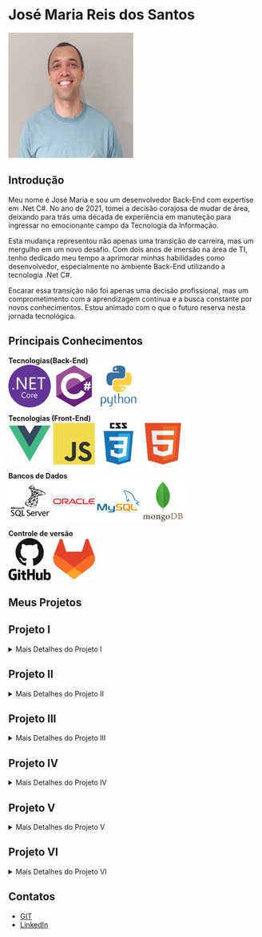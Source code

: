 # José Maria Reis dos Santos
<img src="https://github.com/Jose-dos-Santos/bertoti/blob/main/WhatsApp%20Image%202023-12-08%20at%2018.18.06.jpeg?raw=true" height="250" width="250"/>

## Introdução

Meu nome é José Maria e sou um desenvolvedor Back-End com expertise em .Net C#. No ano de 2021, tomei a decisão corajosa de mudar de área, deixando para trás uma década de experiência em manuteção para ingressar no emocionante campo da Tecnologia da Informação.

Esta mudança representou não apenas uma transição de carreira, mas um mergulho em um novo desafio. Com dois anos de imersão na área de TI, tenho dedicado meu tempo a aprimorar minhas habilidades como desenvolvedor, especialmente no ambiente Back-End utilizando a tecnologia .Net C#.

Encarar essa transição não foi apenas uma decisão profissional, mas um comprometimento com a aprendizagem contínua e a busca constante por novos conhecimentos. Estou animado com o que o futuro reserva nesta jornada tecnológica.


## Principais Conhecimentos
<div style="margin-top: 10px; font-weight: bold;">Tecnologias(Back-End)</div>
  <div style="display: inline_block">
    <img src="https://github.com/devicons/devicon/blob/master/icons/dotnetcore/dotnetcore-original.svg" width="85" height="85" />
    <img src="https://github.com/devicons/devicon/blob/master/icons/csharp/csharp-original.svg" width="85" height="85" />
    <img src="https://github.com/devicons/devicon/blob/master/icons/python/python-original-wordmark.svg" width="85" height="85" />
  </div>
  <div>  </div>
  <div style="margin-top: 10px; font-weight: bold;">Tecnologias (Front-End)</div>
  <div style="display: inline_block">
    <img src="https://github.com/devicons/devicon/blob/master/icons/vuejs/vuejs-original.svg" width="85" height="85" />
    <img src="https://github.com/devicons/devicon/blob/master/icons/javascript/javascript-original.svg" width="85" height="85" />  
    <img src="https://github.com/devicons/devicon/blob/master/icons/css3/css3-original-wordmark.svg" width="85" height="85" />  
    <img src="https://github.com/devicons/devicon/blob/master/icons/html5/html5-original.svg" width="85" height="85" /> 
  </div>
  <div>  </div>
  <div style="margin-top: 10px; font-weight: bold;">Bancos de Dados</div>
  <div style="display: inline_block">
    <img src="https://github.com/devicons/devicon/blob/master/icons/microsoftsqlserver/microsoftsqlserver-plain-wordmark.svg" width="85" height="85" />
    <img src="https://github.com/devicons/devicon/blob/master/icons/oracle/oracle-original.svg" width="85" height="85" />
    <img src="https://github.com/devicons/devicon/blob/master/icons/mysql/mysql-original-wordmark.svg" width="85" height="85" />  
    <img src="https://github.com/devicons/devicon/blob/master/icons/mongodb/mongodb-original-wordmark.svg" width="85" height="85" />
  </div>
  <div style="margin-top: 10px; font-weight: bold;">Controle de versão</div>
  <div style="display: inline_block">
    <img src="https://github.com/devicons/devicon/blob/master/icons/github/github-original-wordmark.svg" width="85" height="85" />
    <img src="https://github.com/devicons/devicon/blob/master/icons/gitlab/gitlab-original.svg" width="85" height="85" />
  </div>

  
## Meus Projetos


## <b> Projeto I </b> 
 
<details>

<summary>
	Mais Detalhes do Projeto I
</summary>
 
 ## Fatec

![image](https://user-images.githubusercontent.com/80988756/218878798-d33629bc-acf9-4edb-b463-b14fd8a90404.png)

##### *Figura 01. Fonte([fatecsjc-prd.azurewebsites.net](https://fatecsjc-prd.azurewebsites.net/curso-banco-de-dados.php))*

A Fatec é uma Faculdade Pública Estadual e todos os cursos oferecidos são gratuitos.
De uma forma geral a formação do Tecnólogo, além de aspectos técnicos, envolve também, uma base de caráter social, 
ético, filosófico e ambiental que faz deste cidadão um profissional ciente de sua inserção e responsabilidades no meio social que integra.


### Visão do Projeto

O projeto Julius consiste em um assistente virtual que auxilia o usuário na tomada de decisões relacionadas a investimentos financeiros. Entre as funcionalidades estão código de ações, cotação do dia, conversor de moedas. O diferencial desta nossa aplicação é trazer informações em tempo real entregando o máximo de interatividade ao cliente.

#### Principais requisitos do projeto

* Responder a comando de voz ou sons específicos (palma, estalar de dedos, etc.);
* Possuir no mínimo 8 ações distintas e de natureza distintas;
* Ser mobile, web ou desktop;
* Retornar o comando em qualquer forma (som, texto ou ação);
* Ter um contexto específico de aplicação;
* Não pode usar 100% de APIs prontas e disponíveis no mercado, seja gratuita ou não;
* Não pode utilizar de plataforma de implementação de terceiros, seja gratuita ou não.


Dessa forma, foi desenvolvido o Assistente Virtual Julius.

<img src ="https://github.com/TheLooksDatabase/Julius/blob/main/3)%20Images/julius.png?raw=true" width="200" height="200" />

##### *Figura 02. Fonte([TheLooksDatabase/Julius](https://github.com/TheLooksDatabase/Julius))*

### Tecnologias utilizadas:

<div style="display: inline_block"><br> 
  <img src="https://raw.githubusercontent.com/devicons/devicon/1119b9f84c0290e0f0b38982099a2bd027a48bf1/icons/python/python-original-wordmark.svg" width="100"    height="100" />
 <img src="https://raw.githubusercontent.com/devicons/devicon/1119b9f84c0290e0f0b38982099a2bd027a48bf1/icons/vscode/vscode-original-wordmark.svg" width="100" height="100" />
 <img src="https://raw.githubusercontent.com/devicons/devicon/1119b9f84c0290e0f0b38982099a2bd027a48bf1/icons/github/github-original-wordmark.svg" width="100" height="100" />
 <img src="https://raw.githubusercontent.com/devicons/devicon/1119b9f84c0290e0f0b38982099a2bd027a48bf1/icons/mysql/mysql-original-wordmark.svg" width="100" height="100" />
</div>

</br>

- SpeechRecognition foi usada para reconhecimento e voz usando microfone.
- Pyttsx3 foi usada para síntese de texto-voz.
- Google-api-python-client API foi utilizada para usufruir dos recursos de reconhecimento de voz do Google.
- Pycoingecko foi utilizada para conversão de moedas utilizando código do Banco Central.

### Tarefas executadas
-  Fui responsável pela implementação da funcionalidade "Metas financeiras".
	-  Um algoritmo que recebe na sua entrada valores informados pelo usuário e exibe os resultados com base nos valores informados. 
-  Refatoração.
	-  Alteração em alguns trechos no código fonte para seguir boas práticas e melhora no desempenho. Modificação de nomenclatura de variáveis, ajustes em estruturas condicionais, validação em loops verificando suas condições de parada e validar retorno das funções.
- Teste da aplicação para validar desempenho.
	-  Submeter as funcionalidades a diferentes situações, fornecendo dados de entrada para validar o resultado de saída.


### Código
 <details close><summary>Função responsavel por coletar informações do investimento.</summary>
  
   <br>O método foi desenvolvido para prover uma experiência de usuário mais intuitiva durante o processo de inicialização do investimento, simulando a rentabilidade do investimento em um período definido.
	  
   ```py
   
   def calculadora():
    resposta_erro_aleatoria = choice(lista_erros)
    try:

        sai_som('Qual o valor inicial que você investirá?')
        valor_inicial = float(input(''))

        sai_som('Quanto investirá por mês?')
        aporte = float(input(''))

        sai_som('Qual a taxa de rendimento mensal, em %?')
        taxa_porc = float(input(''))

        sai_som('Em quantos meses pretende resgatar seu investimento?')
        mes = int(input(''))

        taxa = taxa_porc/100
        ##o calculo a seguir se refere a um aporte mensal de dinheiro
        result_aporte = aporte*(((1+taxa)**mes)-1)/taxa
        ##já esse cálculo é o de juros compostos, considerando o investimento de um valor inicial e resgate em alguns meses.
        result_vinicial = valor_inicial*((1+taxa)**mes)
        valor_final = result_aporte + result_vinicial
        sai_som(f'O total acumulado será de R${valor_final:.2f} reais')
                        

    except: 
        sai_som(resposta_erro_aleatoria)      
              
   ```

  * Este algoritmo recebe entradas de dados inseridas pelo usuário e responde por meio de uma saída de voz.
	
  *  Adicionalmente, foi criada uma função que trata possíveis erros ou perguntas incompreensíveis, retornando uma mensagem de erro personalizada para o usuário.

 
  Click aqui [GitHub](https://github.com/Jose-dos-Santos/Julius/blob/main/2\)%20Backend/calculadora.py) para mais detalhes :)
                      

  - O link acima traz detalhes da implementação.
  

</details>

   
<details close><summary>Função para calcular as metas.</summary>
   
	
A função "metas" é um algoritmo simples que tem como objetivo calcular o tempo necessário para alcançar uma meta de investimento mensal com base no valor a 
ser investido e na meta a ser alcançada.

 
   ```py
	def metas():

	   sai_som('Quanto deseja investir? ')
	   num1 = float(input(''))

	   sai_som('Quanto deseja alcançar? ')
	   num2 = float(input(''))

	   Vf=  num2 / num1
	   sai_som(f'Você vai alcançar R${num2:.2f} em cerca de {Vf:.2f} meses se investir R${num1:.2f} por mês! ')
   ```
 
* Inputs e cálculos: <br>
A função começa solicitando ao usuário o valor que deseja investir e o valor que deseja alcançar. Esses valores são armazenados nas variáveis num1 e num2, respectivamente. Em seguida, é feito um cálculo simples para determinar o tempo necessário para alcançar a meta, com base na razão entre o valor desejado e o valor a ser investido mensalmente. O resultado é armazenado na variável Vf.

* Output:<br>
Por fim, a função imprime uma mensagem informando ao usuário quanto tempo será necessário para alcançar a meta, considerando o valor investido mensalmente. A mensagem é impressa com a função sai_som, que converte a mensagem em áudio, além de ser impressa no console.

 Click aqui [GitHub](https://github.com/Jose-dos-Santos/Julius/blob/89400bb0b61aa541c2742da0ddafe0d55fd56cba/2\)%20Backend/metas.py) para mais detalhes :)

  - O link acima traz detalhes da implementação.

</details>


### Aprendizados Efetivos 

* O primeiro contato com uma linguagem de programação ocorreu por meio do uso do Python.
* Foi realizada a compreensão da metodologia ágil Scrum, buscando entender e aplicar seus conceitos.
* O paradigma de programação imperativo foi adotado na construção do projeto, seguindo uma abordagem estrutural.
* Foi iniciado o aprendizado da lógica de programação, buscando encontrar a melhor solução computacional para a resolução de problemas.
* Houve a introdução às primeiras estruturas de dados utilizadas no projeto, tendo como base a linguagem Python.
</details>

## <b> Projeto II </b> 

<details>

<summary>
	Mais Detalhes do Projeto II
</summary>
 
 ## Parceiro Acadêmico
Nector</br>

![image](https://user-images.githubusercontent.com/80851038/133914328-794317fa-31e1-4279-afb0-d986acb5db45.png)
##### *Figura 01. Fonte(https://necto.com.br/)*
A Necto Systems é uma empresa de tecnologia com o objetivo de desenvolver soluções de software inovadoras e eficientes.

### Visão do Projeto

Desenvolver uma aplicação de monitoramento voltada somente para SGBDs, com foco na performance e desempenho. Isso será feito através da coleta de dados do SGBD (memória, tempo de consultas, espaço em disco, transações, evolução da memória, caches e registros), que influenciam na saúde e manutenção periódica.

#### Principais requisitos do projeto

* Conexão SGBD;
* Coleta de métricas de um ou mais SGBDs (PostgreSQL) remoto;
* Tratamento das métricas (histórico, registro, relatórios, disponibilidade, alertas e valores atingidos durante a operação):
* Tratamento de métricas de forma tabular;
* Salvar consultas em CSV;
* Tabular métricas;
* Coleta periódica de métricas;
* Histórico de métricas;
* Relatórios de métricas;
* Alertas por email;
* Funcionamento do BD (tempo e quantidade de queries e uso de índices).
* Ativar ou Desativar Interface Gráfica;
* Cadastro de dados de conexão dos SGBDs (acesso à estastítica por tabelas).

Dessa forma, foi desenvolvido o SGBD Health


<img src ="https://github.com/DolphinDatabase/SGBD_Health/blob/main/Images/LogoPNG.png?raw=true" width="300" height="300"/>

##### *Figura 02. Fonte(https://github.com/DolphinDatabase/SGBD_Health)*

### Tecnologias utilizadas:

<div style="display: inline_block"><br> 
 <img src="https://cdn.jsdelivr.net/gh/devicons/devicon/icons/java/java-original-wordmark.svg" width="100" height="100" />
 <img src="https://icongr.am/devicon/postgresql-original-wordmark.svg?size=128&color=currentColor" width="100" height="100" />
 <img src="https://raw.githubusercontent.com/devicons/devicon/1119b9f84c0290e0f0b38982099a2bd027a48bf1/icons/sqlite/sqlite-original.svg" width="100" height="100" />
 <img src="https://icongr.am/devicon/github-original.svg?size=128&color=currentColor" width="100" height="100" />
</div>

</br>

Como foi uma aplicação voltada para métricas de um servidor monitorando o sistema SGBT, utilizamos conexão JDBC do Java para conectar ao SGBD PostgreSql, SqLite para armazenar config da aplicação, GitHub para versionamento do código.



### Tarefas executadas
- Implementei o algoritmo que parametriza as informações vindas do banco.
	- Essa funcionalidade valida os dados retornados das consultas ao banco de dados e organiza a forma como essas informações serão exibidas.
- Criei da lógica para leitura do arquivo de configuração do sistema.
	- As configurações do sistema, como as informações de login do banco e a forma de visualização dos dados, foram armazenadas em um arquivo de texto. Dessa forma, a aplicação utiliza esse arquivo para realizar validações.
- Participei no desenvolvimento da forma de exibição dos dados retornados do banco
	- A visualização dos dados pode ser feita por meio de um arquivo CSV ou através do terminal. A segunda opção exigiu uma atenção especial para definir a estrutura visual.


#### Código

 <details close><summary>Algoritmos de parametrização dos dados</summary>
	 
  <br>Com base no parâmetro fornecido, o algoritmo ajusta a formatação dos dados para a apresentação mais adequada.

     
   ```java
   
   	if (i == 4 && j == 6) {
					quantidadeColuna[i - 4] = (result.getString(i - 3));
					quantidadeColuna[i - 3] = (result.getString(i - 2).replaceAll("\\r\\n|\\n", "").substring(0, 25)
							+ "...");
					quantidadeColuna[i - 2] = (result.getString(i - 1));
					quantidadeColuna[i - 1] = (result.getString(i));
					st.addRow(quantidadeColuna[i - 4], quantidadeColuna[i - 3], quantidadeColuna[i - 2],
							quantidadeColuna[i - 1]);

				} else if (i == 4 && j == 7) {
					quantidadeColuna[i - 4] = (result.getString(i - 3));
					quantidadeColuna[i - 3] = (result.getString(i - 2).replaceAll("\\r\\n|\\n", ""));
					quantidadeColuna[i - 2] = (result.getString(i - 1));
					quantidadeColuna[i - 1] = (result.getString(i));
					st.addRow(quantidadeColuna[i - 4], quantidadeColuna[i - 3], quantidadeColuna[i - 2],
							quantidadeColuna[i - 1]);
				} else if (i == 4) {
					quantidadeColuna[i - 4] = (result.getString(i - 3));
					quantidadeColuna[i - 3] = (result.getString(i - 2));
					quantidadeColuna[i - 2] = (result.getString(i - 1));
					quantidadeColuna[i - 1] = (result.getString(i));
					st.addRow(quantidadeColuna[i - 4], quantidadeColuna[i - 3], quantidadeColuna[i - 2],
							quantidadeColuna[i - 1]);    
   ```
   - Utilizado bloco de condições else if, validando as possiveis entrada de dados e realizado o tratamento	
	
   - Esse algoritmo valida as informações de retorno da query, padronizando esse resultado conforme número de colunas e linhas, para ser salvo no formato csv.
	
   - Também foi utilizado a manipulação de array e formataçõa de string para que o retorno se enquadrace no resultado espedo.


Click aqui [GitHub](https://github.com/Jose-dos-Santos/SGBD_Health/blob/main/api1.2/src/conectar/Csv.java) para mais detalhes :)
- O link acima traz detalhes da implementação.

</details>
	
	
<details Close><summary>Conexão com banco</summary>
	
<br> Para estabelecer a conexão com o banco de dados, é realizado a validação no arquivo de configuração que contém todas as parâmetros essenciais para a realização da conexão.
	
    ```java	
	       //BUSCA E LE ARQUIVO CONEXAO
        public Connection read() throws FileNotFoundException, IOException{
	
	FileWriter fw = new FileWriter(filepath,true);
	BufferedWriter bw = new BufferedWriter(fw);
	Scanner scan = new Scanner(System.in);
	BufferedReader br = new BufferedReader(new FileReader(filepath));
	Properties p = new Properties();
	p.load(br);
	String connection=p.getProperty("connection");
	String user=p.getProperty("user");
	String pass=p.getProperty("pass");
	
	try {
		String driver = "org.postgresql.Driver";
		Class.forName(driver);
		return DriverManager.getConnection(connection,user,pass);
		
	} catch(Exception e){
		e.printStackTrace();
	}
	
	return null;
	 
	```

 - O código abre e lê um arquivo de configuração que contém informações necessárias para a conexão com o banco de dados, como URL de conexão, nome de usuário e senha.
 - Usando as informações lidas do arquivo de configuração, o código carrega o driver do banco de dados PostgreSQL e estabelece uma conexão com o banco de dados
	
Click aqui [GitHub](https://github.com/Jose-dos-Santos/SGBD_Health/blob/main/api1.2/src/conectar/Fileconnect.java) para mais detalhes :)
- O link acima traz detalhes da implementação.
  
</details>

### Aprendizados Efetivos 


* O desenvolvimento em Java consistiu em aplicar os conceitos aprendidos em aula para implementar classes e métodos, seguindo as exigências do semestre.
* Durante esse período, foi adotado o paradigma de programação orientada a objetos (POO) para desenvolver o projeto, conhecendo e aplicando seus conceitos.
* Esse foi o primeiro contato com um sistema gerenciador de banco de dados (SGBD), especificamente o PostGreSQL, e com a linguagem SQL. Nesse sentido, foi realizada a criação do banco de dados e a construção de consultas para atender aos requisitos do projeto.
* Outro aspecto relevante foi a conexão do software desenvolvido com o banco de dados, possibilitando a coleta de entradas por meio da implementação e o armazenamento desses dados. Com base nesses dados, foram construídas as métricas necessárias para atender às exigências do projeto.

</details>

## <b> Projeto III </b> 

 <details>

<summary>
	Mais Detalhes do Projeto III
</summary>
 
 ## Parceiro Acadêmico
MidAll</br>

![image](https://static.wixstatic.com/media/456d95_16b15ab71cf54b9aa97150aaefefbbde~mv2.png/v1/fill/w_178,h_141,al_c,q_85,usm_0.66_1.00_0.01,enc_auto/Logo%2520MidAll_edited.png)
##### *Figura 01. Fonte(www.midall.com.br)*

A MidAll é uma empresa de serviços e consultoria em TI, com sede no Parque Tecnológico em São José dos Campos. Desenvolve soluções de data driven, transformação digital, agilidade e eficiência e governança e segurança.


### Visão do Projeto

A ideia é criar um mini motor de regras com uma interface onde as regras das promoções possam ser cadastradas e aplicadas no momento que os itens forem para o carrinho de compras. Alguns exemplos de mecânicas: compre 2 produtos e tenha 10% de desconto. Na compra de 2 produtos, ganhe mais 1. Na compra de 3 produtos, ganhe 50% de desconto no item de menor valor.

#### Principais requisitos do projeto

* Interface de cadastro de produtos e promoções;
* Edição de produtos;
* Carrinho de compras;
* Criação de promoções;
* Categoria de promoções;
* Listagem de produtos e promoções.


Dessa forma, foi desenvolvido o PromoAll

<img src ="https://github.com/Doc-Docker/APIMidAll/blob/main/Images/logo2promoall.png" width="300" height="300"/>

##### *Figura 02. Fonte(www.github.com/Doc-Docker/APIMidAll)*

### Tecnologias utilizadas:

<div style="display: inline_block"><br> 
 <img src="https://cdn.jsdelivr.net/gh/devicons/devicon/icons/java/java-original-wordmark.svg" width="100" height="100" />
 <img src="https://cdn.jsdelivr.net/gh/devicons/devicon/icons/microsoftsqlserver/microsoftsqlserver-plain-wordmark.svg"  width="100" height="100" />
 <img src="https://cdn.jsdelivr.net/gh/devicons/devicon/icons/spring/spring-original-wordmark.svg" width="100" height="100" />
 <img src="https://cdn.jsdelivr.net/gh/devicons/devicon/icons/angularjs/angularjs-original-wordmark.svg" width="100" height="100"  />
 <img src="https://cdn.jsdelivr.net/gh/devicons/devicon/icons/css3/css3-original-wordmark.svg" width="100" height="100" />
 <img src="https://cdn.jsdelivr.net/gh/devicons/devicon/icons/bootstrap/bootstrap-original-wordmark.svg" width="100" height="100" />
</div>

</br>

Para o front-end foi utilizado o Angular que é uma plataforma baseada em Typescript, para criação das telas de interação com o cliente, e para realizar as requisições para a API que foi desenvolvida. O Java com o framework Spring foi utilizado para criação da API de backend, com a criação das rotas HTTP, conexão com o banco de dados, tratamento de erros e aplicação das regras de negócio. Como banco de dados, foi utilizado o H2 que é um sistema de gerenciamento de banco de dados relacional em memória.



### Tarefas executadas

- Participei da criação da lógica do motor de regras da API.
	- Compreendi o requisito principal do projeto, que é a habilidade de escolher a melhor promoção para o cliente.
 	- Estudei a estrutura necessária para realizar as validações essenciais para o correto funcionamento da aplicação.
  	- Pesquisei formas de resolver o problema proposto e, com base nessas pesquisas, criei alguns algoritmos de teste para escolher a melhor abordagem para a aplicação.

- Criei o algoritmo capaz de calcular os valores recebidos como parâmetro, 
  devolvendo como resultado a melhor promoção a ser aplicada no carrinho de compras.
	- Esse algoritmo valida todas as possibilidades de promoção do sistema e retorna para o front-end os dados que devem ser exibidos ao usuário.

- Participei da integração do front-end com back-end.
	- Realizei a integração do Front-End com o Back-End, criando alguns métodos e realizando testes para a validação das requisições.

#### Código
 <details close><summary>Back-End - ProductPromotionService - retornaProdutoPromocao</summary>
  
<br> O objetivo deste método é analisar as promoções presentes no carrinho de compras e aplicar
     validações para atribuir o melhor desconto possível a um determinado produto.
	
   
   ```java
   
   public ResponseEntity<?> retornaProdutoPromocao(@RequestBody Integer id, Integer quantidade, Integer total,
			Integer categoria) {

		List<ProductPromotion> promotios = productPromotionRepository.findAll();

		List<ProductPromotion> productPromotion = new ArrayList<ProductPromotion>();

		Product product = productService.findById(id);

		productPromotion.addAll(product.getProductPromotions());
		int n = productPromotion.size();

		int i = 0;
		Double desconto = 0.0;
		Double valor = 0.0;
		Double valor2 = 0.0;

		if (total > 0) {
			System.out.println("Total");
			for (ProductPromotion promocao : promotios) {
				System.out.println("Total");
				if (promocao.getReceivePromotion().getCode() == 2 && total > promocao.getTotalCompra()) {
					if (promocao.getTypePromotion().getCode() == 1) {
						valor2 = promocao.getDiscount();

						if (valor2 > valor) {
							desconto = valor2;

						}
					}

					if (promocao.getTypePromotion().getCode() == 2) {
						valor2 = ((promocao.getDiscount() / 100) *  total );

						if (valor2 > valor) {
							desconto = valor2;

						}
						System.out.println(desconto);
					}
				}
			}
		}
   ``` 
	
* Esse método foi implementado na camada de service, por questão de organização do projeto.
     Sendo consumido na camada controller através de um método com uma anotação HTTP, no caso dessa
     requisição foi utilizado o verbo HttpPost.
   	
* Com base nos dados recebidos nos parâmetros, este método calcula e retorna o valor máximo do desconto para um produto, 
     considerando as promoções disponíveis e as regras estabelecidas.
	
* Uma outra validação é que o produto estando em mais de uma promoção após passar por esse método, será devolvido como retorno 
     a melhor promoção que se aplica para esse produto.

Click aqui [GitHub](https://github.com/Jose-dos-Santos/APIMidAll/blob/main/backend-midall/src/main/java/com/backend/backend/service/ProductPromotionService.java) para mais detalhes :)
- O link acima traz detalhes da implementação. 
</details>   


 <details close><summary>Front-End - cart.service.ts</summary>
  
  
<br>Trecho do código responsável de receber o retorno do back-end, da explicação citada acima.
   
     
   ```JavaScript
   
        this.total = this.noDiscount += (element.price  * element.quantidade);

        this.service.getDiscount(this.id, this.quantidade, this.total, this.categoria).subscribe(
            response =>
            { const product : Product = new Product();
              this.discount = response;
              this.product.discount = this.discount
              this.finalPrice = this.finalPrice += (element.price * element.quantidade)-(this.discount)
              console.log("teste", this.categoria)
            errorResponse => console.log(errorResponse)
        })
    });
         
         
         
         return new ResponseEntity<>(desconto, HttpStatus.OK);     
   ```
   - Esse método é responsável por passar os parâmetros para o back-end, processar a informação e direcionar o retorno para a camada de visualização do usuário,
  sendo um trecho importante pois enviar dados, processa o retorno e já devolve os resultados para usuário.

     

<details close></summary></summary>

Click aqui [GitHub](https://github.com/Doc-Docker/APIMidAll/blob/main/frontend-midall/src/app/cart.service.ts) para mais detalhes :)
-O link acima traz detalhes da implementação.
</details>


</details>   

### Aprendizados Efetivos 


* O Framework Spring-Boot foi a tecnologia principal utilizada para iniciar o projeto, oferecendo diversos recursos para facilitar o ambiente de programação ao codificar em Java. Foi utilizado o Spring Initializr para criar o projeto inicial com facilidade.
* Adquiri conhecimentos fundamentais sobre API REST. Compreendi que uma API REST, ou API RESTful, é uma interface de programação de aplicações que adere às restrições do estilo arquitetônico REST (Transferência Representacional de Estado). Essa abordagem permite a interação eficiente com serviços web RESTful, proporcionando uma estrutura robusta para o desenvolvimento e a comunicação entre sistemas.
* Optei por utilizar o Postman como ferramenta principal para teste de requisições. Isso me permitiu realizar testes eficientes em APIs, enviando diversas requisições HTTP, como GET, POST, PUT e DELETE. Além disso, aprendi a criar objetos JSON para enviar dados nas requisições, explorando a flexibilidade e simplicidade dessa abordagem.

</details>

## <b> Projeto IV </b> 
 
<details>

<summary>
	Mais Detalhes do Projeto IV
</summary>
 
 ## Parceiro Acadêmico
Subiter</br>

![image](https://github.com/Doc-Docker/APISubiter/blob/main/docs/Imagens/logosubiter.png?raw=true)
##### *Figura 01. Fonte(https://www.subiter.com/)*

A Subiter é uma empresa de base tecnológica especializada em visão infravermelha. Por meio de sistemas inteligentes de inspeção e monitoramento, que podem observar fenômenos que estão além da capacidade dos olhos humanos.

### Visão do Projeto

O propósito do projeto consiste em abordar a problemática da sincronização dos dados administrativos, financeiros e operacionais relacionados aos serviços oferecidos pela empresa. A falta de organização dessas informações resulta em lentidão na resposta a desafios, além de dificultar a interpretação dos indicadores comerciais e financeiros. Foi implementado um sistema de gerenciamento integrado que centralizou dados relevantes por meio de um banco de dados robusto, proporcionando uma análise precisa dos indicadores comerciais e financeiros. Essa abordagem facilitou a tomada de decisões estratégicas.

#### Principais requisitos do Projeto
 * Cadastros de Usuários, Equipamentos e Horários;
 * Usuários devem ter perfis diferentes (administrador, suporte, cliente);
 * Registro de chamados;
 * Acompanhamento de chamados de ponta a ponta;
 * Front-End para entrada e interpretação de dados.


##### *Figura 02. Fonte(https://github.com/Doc-Docker/APISubiter)*

### Tecnologias utilizadas:

<div style="display: inline_block"><br> 
 <img src="https://cdn.jsdelivr.net/gh/devicons/devicon/icons/java/java-original-wordmark.svg" width="100" height="100" />
 <img src="https://raw.githubusercontent.com/devicons/devicon/1119b9f84c0290e0f0b38982099a2bd027a48bf1/icons/oracle/oracle-original.svg"  width="100" height="100" />
 <img src="https://cdn.jsdelivr.net/gh/devicons/devicon/icons/spring/spring-original-wordmark.svg" width="100" height="100" />
 <img src="https://raw.githubusercontent.com/devicons/devicon/1119b9f84c0290e0f0b38982099a2bd027a48bf1/icons/vuejs/vuejs-original.svg" width="100" height="100"  />
 <img src="https://cdn.jsdelivr.net/gh/devicons/devicon/icons/css3/css3-original-wordmark.svg" width="100" height="100" />
 <img src="https://cdn.jsdelivr.net/gh/devicons/devicon/icons/bootstrap/bootstrap-original-wordmark.svg" width="100" height="100" />
</div>

</br>

Foi utilizado o Vue.js para o desenvolvimento do front-end, responsável pela criação das interfaces de interação com o cliente e pela realização das requisições à API. No lado do back-end, optou-se pelo framework Flask para a criação da API, englobando o desenvolvimento das rotas HTTP, a conexão com o banco de dados, o tratamento de erros e a implementação das regras de negócio. Quanto ao banco de dados, optou-se pelo SQL Server, hospedado na plataforma Azure da Microsoft.



### Tarefas executadas
- Atuei de forma integral no time do back-end
	- Participei da estruturação inicial do back-end, ajudando na criação da arquitetura do projeto.
	- Escolhas das tecnologias que utilizadas.
	- Responsável por criar o crud de algumas entidades do sistema.
- Participei da criação das ORMs e toda a estrutura do back
	- Criei o mapeamento objeto-relacional de algumas entidades do banco. 
- Criei algumas regras de negócio responsável por gerenciar a transição de dados da aplicação.
	- Criação da camada service para separação das regras de negócio.
	- Criação da camada DTO para que os dados transitados sejam apenas os necessários para cada rota. 


#### Código
 <details close><summary> Classe AgendamentoService</summary>
  
 <br>Responsável por gerenciar e controlar os inputs e outputs, com toda regra de negócio para que um agendamento seja realizado.
     
   ```java
   
   @Autowired
	private EquipamentoSerieRepository equipamentoSerieRepository;

	public Agendamento save(Agendamento agendamento) {

		Chamado chamado = chamadoRepository.getById(agendamento.getChamadoAgendamento().getId());

		if (chamado.getAgendamento() != null) {

			if (chamado.getAgendamento().getId() != 0) {

				return agendamentoRepository.findById(-1)
						.orElseThrow(() -> new ResponseStatusException(HttpStatus.NOT_FOUND,
								"Esse Chamado já possui um agendamento"));

			}
		}
   
   ```
   
   - Esse método está na camada service, com a simples tarefa de verificar a tentativa de inserção de um novo Agendamento.
     Como um agendamento tem relação direta com chamado, sempre que houver uma tentativa de inserção será verificado se existe um chamado existente. 
     
   - Nessa classe ainda tem outros três métodos para completar o crud, cada um com suas validações e regras necessárias para que uma informação possa ser consultada, persistida, alterada ou eliminada do banco de dados da aplicação.

Click aqui [GitHub](https://github.com/Doc-Docker/APISubiter/blob/main/APISubiterBackend/src/main/java/com/subiter/backend/APISubiterBackend/service/AgendamentoService.java) para mais detalhes :)
* O link acima traz detalhes da implementação.
</details>   

 <details close><summary>Classe ChamadoService</summary>
  
  
<br>Responsável por gerenciar e controlar os dados relacionado a um chamado.
     
   ```java
   
   public Chamado updateChamadoById(Integer id, Chamado chamado) {
		Chamado chamadoSelector = this.getChamadoById(id);
		String Ns = "";
		if(chamadoSelector.getAgendamento() != null) {
			Ns = chamadoSelector.getAgendamento().getNumerosSerie();
		}
		

		EquipamentoSerie equipamentoSerie = this.equipamentoSerie.getById(Ns);

		if (chamado.getSituacaoChamado().equals("F") || chamado.getSituacaoChamado().equals("f")) {

			equipamentoSerie.setDisponibilidade(true);
			chamadoSelector.setEncerramentoChamado(LocalDate.now());
			this.equipamentoSerie.save(equipamentoSerie);

		}

		chamadoSelector.setCriticidadeChamado(chamado.getCriticidadeChamado());

		chamadoSelector.setDataChamado(chamado.getDataChamado());

		chamadoSelector.setDescricaoChamado(chamado.getDescricaoChamado());

		chamadoSelector.setSituacaoChamado(chamado.getSituacaoChamado());

		chamadoSelector.setSolucaoChamado(chamado.getSolucaoChamado());

		

		return chamadoRepository.save(chamadoSelector);
	}
   
   ```
   
* Verificação da disponibilidade do equipamento: <br>
O método inicia com uma verificação da disponibilidade do equipamento associado ao chamado, por meio do número de série (variável "Ns"). Caso o agendamento do chamado já tenha um número de série definido, esse valor é atribuído à variável "Ns". Em seguida, é feita uma busca no banco de dados pelo equipamento com o número de série informado.<br>
Se a situação do chamado informada for "F" ou "f" (ou seja, o chamado está sendo finalizado), o equipamento é marcado como disponível e a data de encerramento do chamado é definida como a data atual. Em seguida, é feito o salvamento do equipamento no banco de dados.

* Atualização das informações do chamado: <br>
Após a verificação da disponibilidade do equipamento, são atualizadas as informações do chamado com base nos valores informados pelo usuário. As informações atualizadas incluem a criticidade do chamado, a data do chamado, a descrição do chamado, a situação do chamado e a solução do chamado.

* Salvamento das alterações no banco de dados: <br>
Por fim, o método realiza o salvamento das informações atualizadas no banco de dados e retorna o objeto do tipo Chamado atualizado.


Click aqui [GitHub](https://github.com/Doc-Docker/APISubiter/blob/main/APISubiterBackend/src/main/java/com/subiter/backend/APISubiterBackend/service/ChamadoService.java) para mais detalhes :)
* O link acima traz detalhes da implementação.
</details> 


### Aprendizados Efetivos 


* Optei por utilizar o Framework Flask em Python como a principal tecnologia para desenvolver o back-end. Essa escolha não só agilizou o processo de programação, mas também proporcionou uma variedade de recursos que contribuíram para a solidez do nosso projeto.

* Ajudei na implementação de práticas de DevOps, concentrando-me especialmente na execução de testes de unidade usando a biblioteca Pytest. Essa abordagem não apenas garantiu a estabilidade do código, mas também facilitou a integração contínua e a entrega contínua, promovendo uma cultura de desenvolvimento ágil.
  
* Adquiri e apliquei conhecimentos fundamentais em data warehousing, utilizando ferramentas como Looker Studio para o tratamento eficiente dos dados. A integração bem-sucedida desses conceitos no projeto não só enriqueceu minha compreensão, mas também resultou em uma manipulação de dados mais eficaz e informada.
  
* Desenvolvi uma compreensão abrangente de testes, abordando não apenas os testes de unidade, mas também os de integração e interface. A aplicação prática desses conhecimentos se destacou especialmente nos testes de unidade, onde minha abordagem meticulosa contribuiu significativamente para a confiabilidade e qualidade do código.

  
</details>


## <b> Projeto V </b> 

 
<details>

<summary>
	Mais Detalhes do Projeto V
</summary>
 
 ## Parceiro Acadêmico
MidAll</br>

![image](https://static.wixstatic.com/media/456d95_16b15ab71cf54b9aa97150aaefefbbde~mv2.png/v1/fill/w_178,h_141,al_c,q_85,usm_0.66_1.00_0.01,enc_auto/Logo%2520MidAll_edited.png)
##### *Figura 01. Fonte(www.midall.com.br)*

A MidAll é uma empresa de serviços e consultoria em TI, com sede no Parque Tecnológico em São José dos Campos. Desenvolve soluções de data driven, transformação digital, agilidade e eficiência e governança e segurança.

### Visão do Projeto

O projeto tem como desafio a sincronização dos dados administrativos, financeiros e operacionais referentes aos serviços prestados pela empresa. A falta de organização dos dados acarreta lentidão para atender chamados e confusão na interpretação dos indicadores comerciais e financeiros.

#### Principais requisitos do Projeto

 * Cadastros de Usuários, Equipamentos e Horários;
 * Usuários devem ter perfis diferentes (administrador, suporte, cliente);
 * Registro de chamados;
 * Acompanhamento de chamados de ponta a ponta;
 * Front-End para entrada e interpretação de dados.


##### *Figura 02. Fonte(https://github.com/Doc-Docker/APISubiter)*

### Tecnologias utilizadas:

<div style="display: inline_block"><br> 
 <img src="https://raw.githubusercontent.com/devicons/devicon/1119b9f84c0290e0f0b38982099a2bd027a48bf1/icons/python/python-original-wordmark.svg" width="100"    height="100" />
 <img src="https://cdn.jsdelivr.net/gh/devicons/devicon/icons/microsoftsqlserver/microsoftsqlserver-plain-wordmark.svg"  width="100" height="100" /> 
 <img src="https://raw.githubusercontent.com/devicons/devicon/1119b9f84c0290e0f0b38982099a2bd027a48bf1/icons/vuejs/vuejs-original.svg" width="100" height="100"  />
 <img src="https://cdn.jsdelivr.net/gh/devicons/devicon/icons/css3/css3-original-wordmark.svg" width="100" height="100" />
 <img src="https://cdn.jsdelivr.net/gh/devicons/devicon/icons/bootstrap/bootstrap-original-wordmark.svg" width="100" height="100" />
</div>

</br>

Para o front-end foi utilizado o Vue.js para criação das telas de interação com o cliente e para a realização das requisições para a API desenvolvida. O Java com o framework Spring foi utilizado para criação da API de backend, para a criação das rotas HTTP, conexão com o banco de dados, tratamento de erros e aplicação das regras de negócio. Como banco de dados, foi utilizado o H2 para testes na implementação e o banco da api foi Oracle cloud um banco em nuvem.



### Tarefas executadas
- Atuei na construção dos testes de unidades.
	- Criei métodos de testes para as principais classes do back-end, visando validar as regras especificas de cada método dentro da sua classe.
	- Fui responsável por apresentar em sala de aula o conceito de teste de unidade aplicado no projeto, para validação do grupo nesse item de DevOps.
- Utilizei o pytest como framework para a criação dos testes.
	- Realizei pesquisas para encontrar o melhor framework para utilizar nos testes de unidade.
	- Estudei os recursos disponíveis no Pytest para aplicar no projeto e também para a apresentação realizada em sala, como parte da validação da equipe em um item de DevOps.


#### Código
 <details close><summary>Classe TestAzure</summary>
  
  
   Nessa classe, realizei os testes de unidade para validar os métodos existentes na classe original.
     
   ```python
   
   class TestAzure:
    def test_save_new_file_transfer(self, mocker):
        mock_session = mocker.Mock()
        mocker.patch.object(db_instance, "session", mock_session)
        file_transfer = FileTransferModel(
            name="test_file",
            size=100,
            format="pdf",
            date_upload="2022-01-01",
            data_transfer="2022-01-02",
            status = 'ok'
        )
        file_transfer.save()
        mock_session.merge.assert_called_once_with(file_transfer)
        mock_session.commit.assert_called_once()
		
   
   ```
   
* Finalidade do Método de Teste:

O método test_save_new_file_transfertem o objetivo de testar se o método saveda classe FileTransferModelfunciona corretamente.

* Funcionamento do Método de Teste:

Um objeto de sessão falsa (mock) é criado para simular a interação com o banco de dados.
O método saveé chamado em um objeto file_transfer.
Duas verificações são realizadas para garantir que o método mergefoi chamado com os argumentos corretos e que o método commitfoi chamado exatamente uma vez.
Esse teste garante que o salvamento de dados no banco de dados funcione conforme o esperado, sem modificar o banco de dados real.



Click aqui [GitHub](https://github.com/TechNinjass/midall-backend/blob/ec433f95472e88c78db8ec2812cfa427947fd0e2/tests/test_azure.py) para mais detalhes :)
* O link acima traz detalhes da implementação.

</details>   

 <details close><summary> Classe FileTransferModel</summary>
  
  
   Classe FileTransferModel para gerenciar informações de transferência de arquivos.
     
   ```python
   
   class FileTransferModel(db_instance.Model):
    __tablename__ = 'file_transfer'

    file_id = db_instance.Column(db_instance.Integer, primary_key=True)
    name = db_instance.Column(db_instance.String(100))
    size = db_instance.Column(db_instance.Integer)
    format = db_instance.Column(db_instance.String(100))
    date_upload = db_instance.Column(db_instance.Date)
    data_transfer = db_instance.Column(db_instance.Date)
    status = db_instance.Column(db_instance.String(100))
    
    @db_persist
    def save(self):
        db_instance.session.merge(self)
   
   ```
   
* A classe FileTransferModelrepresenta um modelo de dados para o gerenciamento de transferências de arquivos em um sistema. Ela define atributos que exigem informações de cada transferência de arquivo, como o nome do arquivo, tamanho, formato, dados de envio e transferência, e o status da transferência. 

* Além disso, possui um método chamado savedecorado com @db_persist, que é usado para persistir (salvar ou atualizar) instâncias dessa classe no banco de dados. Portanto, essa classe é usada para armazenar informações sobre arquivos transferidos e possibilita a interação com um banco de dados para gerenciar essas informações.


Click aqui [GitHub](https://github.com/Doc-Docker/APISubiter/blob/main/APISubiterBackend/src/main/java/com/subiter/backend/APISubiterBackend/service/ChamadoService.java) para mais detalhes :)
* O link acima traz detalhes da implementação.
</details> 


### Aprendizados Efetivos 


* Optei por empregar o robusto Framework Flask em Python como a principal tecnologia para desenvolver o back-end. Essa escolha não só agilizou o processo de programação, mas também proporcionou uma variedade de recursos que contribuíram para a solidez do nosso projeto.

* Desempenhei um papel crucial na implementação de práticas de DevOps, concentrando-me especialmente na execução de testes de unidade usando a biblioteca Pytest. Essa abordagem não apenas garantiu a estabilidade do código, mas também facilitou a integração contínua e a entrega contínua, promovendo uma cultura de desenvolvimento ágil.
  
* Adquiri e apliquei conhecimentos fundamentais em data warehousing, utilizando ferramentas como Looker Studio para o tratamento eficiente dos dados. A integração bem-sucedida desses conceitos no projeto não só enriqueceu minha compreensão, mas também resultou em uma manipulação de dados mais eficaz e informada.
  
* Desenvolvi uma compreensão abrangente de testes, abordando não apenas os testes de unidade, mas também os de integração e interface. A aplicação prática desses conhecimentos se destacou especialmente nos testes de unidade, onde minha abordagem meticulosa contribuiu significativamente para a confiabilidade e qualidade do código.

</details>

## <b> Projeto VI </b> 

<details>

<summary>
	Mais Detalhes do Projeto VI
</summary>
 
 ## Parceiro Acadêmico
Visiona</br>

![image](https://visionaespacial.com/wp-content/themes/VisionaEspacial/assets/img/logo-branca-completa.svg)
##### *Figura 01. Fonte(https://visionaespacial.com/)*

A Visiona Tecnologia Espacial é uma joint-venture entre a Embraer Defesa & Segurança e a Telebras, voltada para a integração de sistemas espaciais, criada em 2012 para atender os objetivos do Programa Nacional de Atividades Espaciais (PNAE) e do Programa Estratégico de Sistemas Espaciais (PESE). A empresa foi a responsável pelo Programa do Satélite Geoestacionário de Defesa e Comunicações Estratégicas, o SGDC, lançado em 2017. Em 2018, a Visiona anunciou o programa do primeiro satélite projetado integralmente pela indústria nacional, o VCUB1, e concluiu com êxito o primeiro Sistema de Controle de Órbita e Atitude de satélites desenvolvido no Brasil. A Visiona também fornece produtos e serviços de Sensoriamento Remoto e Telecomunicações por satélite, bem como Aerolevantamento SAR nas Bandas X e P.

### Visão do Projeto

Neste projeto é proposto uma solução abrangente que envolve a coleta e o refinamento dos dados públicos do ProAgro, a reestruturação eficiente da base de dados e o desenvolvimento de um Sistema de Informação Geográfica (SIG) personalizado, fornecendo informações de forma mais simples e organizada para o usuário. Essa abordagem busca facilitar a compreensão e análise dos dados, contribuindo para melhorias nos processos internos da empresa.

#### Principais requisitos do Projeto
* Modelar um banco de dados relacionais espaciais a partir de tabelas do Proagro;
* Traçar o perímetro das parcelas informadas nas tabelas do Proagro no sistema de informações geográficas;
* Atribuir informação agrícola relevante às parcelas plotadas num sistema de informação geográfica;
* Cruzar as informações espaciais da Gleba com sua localização (Município e Estado);
* Conectar a API Visiona Vegetation Index Time Series;
* A consulta da API Visiona deve retornar uma série temporal para cada parcela consultada;
* Salvar séries temporais consumidas/consultadas no banco de dados;
* Desenvolver um front end simples que mostre as parcelas distribuídas espacialmente, um botão de seleção de parcelas e o gráfico do índice de acúmulo;
* A série temporal do índice de vegetação deverá ser apresentada por dados definidos entre 30 dias antes dos dados do plantio e 30 dias após os dados da colheita 
informados nas tabelas do Proagro e organizados no banco de dados.
* O tempo de resposta do site deve ser inferior a 1,5 minutos em 99,99% das obrigações;

##### *Figura 02. Fonte(https://github.com/TechVisionn/tech-parent)*

### Tecnologias utilizadas:

<div style="display: inline_block"><br> 
 <img src="https://raw.githubusercontent.com/devicons/devicon/1119b9f84c0290e0f0b38982099a2bd027a48bf1/icons/python/python-original-wordmark.svg" width="100"    height="100" />
 <img src="https://github.com/devicons/devicon/blob/master/icons/mysql/mysql-original.svg" width="100" height="100" /> 
 <img src="https://github.com/devicons/devicon/blob/master/icons/react/react-original.svg" width="100" height="100"  />
 <img src="https://github.com/devicons/devicon/blob/master/icons/mongodb/mongodb-original.svg" width="100" height="100" />
 <img src="https://github.com/devicons/devicon/blob/master/icons/redis/redis-original.svg" width="100" height="100" />
</div>

</br>

É um Sistema de Gerenciamento de Banco de Dados (SGBD) relacional que utiliza a linguagem SQL como interface. Lançado sob a licença GPL, foi desenvolvido pela Oracle Corporation e empregado como o Sistema Gerenciador de Banco de Dados (SGBD) no projeto.

Trata-se de um banco de dados NoSQL que armazena dados em documentos flexíveis usando o formato JSON. Proporciona escalabilidade e flexibilidade para lidar com grandes volumes de dados e modelos de dados dinâmicos, sendo utilizado na parte do projeto relacionada à LGPD para o cadastro do usuário. Além disso, o Redis também foi integrado para otimizar o armazenamento em cache e melhorar o desempenho na manipulação de dados em tempo real.

Python, uma linguagem de programação versátil e amplamente utilizada, é reconhecida por sua simplicidade, legibilidade e capacidade de criar aplicativos eficientes. É uma escolha popular para o desenvolvimento de aplicativos web, científicos, de automação, entre outros, devido à sua ampla variedade de bibliotecas e à comunidade ativa de desenvolvedores. Foi utilizado na construção do backend da aplicação.

Utilizado como um framework de código aberto e uma biblioteca JavaScript, o React é empregado para construir interfaces de usuário interativas e dinâmicas em aplicações web. Frequentemente utilizado em projetos para criar componentes reutilizáveis, gerenciar o estado do aplicativo e proporcionar uma experiência de usuário rica, o React é conhecido por sua eficiência e poderosa capacidade de renderização. Tornou-se uma escolha popular entre os desenvolvedores para o desenvolvimento de aplicações web modernas, sendo aplicado como o framework do frontend do projeto.

### Tarefas executadas
- Participei na estruturação do back-end.
- Auxiliei na criação das regras para implementação da LGPD.


 <details close><summary>Classe TokenResource</summary>
  
  
   <br>Nessa classe, ocorre algumas validações do usuário, sempre que ocorre o processo de login. Com base no termo de aceite, o sistema realiza o registro conforme a escolha do usuário.
     
   ```python
   
	   term = self.term_instance.find_one(user_history["id_term"])
	        if latest_term["version"] != term["version"] or _term is False:
	            if _term is None:
	                return make_response({"message": "User needs to update terms"})
	            if _term is False:
	                self.user_history.insert_one(
	                    {
	                        "id_user": user["_id"],
	                        "id_term": term["_id"],
	                        "accepted_term": _term,
	                        "update_date": datetime.today().strftime("%Y-%m-%d %H:%M:%S"),
	                        "parameters": {
	                            "option_one": False
	                            if _term_option_one is None
	                            else _term_option_one,
	                            "option_second": False
	                            if _term_option_second is None
	                            else _term_option_second,
	                        },
	                    }
	                )
		
   
   ```
   
* Recupera o termo atual do banco de dados com base no ID do usuário.
* Compara a versão do termo atual com a versão do termo mais recente.
* Se as versões forem diferentes, verifica se o usuário já aceitou os novos termos.
* Se o usuário não tiver aceitado os novos termos, atualiza o registro de histórico do usuário.


Click aqui [GitHub](https://github.com/TechVisionn/tech-backend/blob/main/flaskr/resources/token.py) para mais detalhes :)
* O link acima traz detalhes da implementação.

</details>

### Aprendizados Efetivos 

- Participei das decisões relacionadas à escolha de tecnologia no desenvolvimento do back-end.
Colaborei na definição da arquitetura, levando em consideração as necessidades específicas do projeto.


- Em conjunto com a equipe, foram enfrentados desafios significativos, especialmente relacionados à falta de organização nos dados e à presença de informações sensíveis do ProAgro.
Trabalhei em equipe para superar esses obstáculos, ressaltando a importância da colaboração e troca de conhecimento.


- Participei ativamente na integração da LGPD no projeto, concentrando-me na conformidade com regulamentações de privacidade e segurança de dados.
Colaborei intensivamente para garantir que as práticas adotadas estivessem alinhadas com as exigências da LGPD.


- A experiência compartilhada durante a estruturação do back-end e implementação da LGPD foi crucial para meu aprendizado contínuo.
Destaquei a importância da colaboração e do trabalho em equipe em ambientes desafiadores, onde cada membro contribuiu de forma valiosa.


</details>

## Contatos
* [GIT](https://github.com/Jose-dos-Santos)
* [LinkedIn](linkedin.com/in/josé-maria-reis-dos-santos)

  




